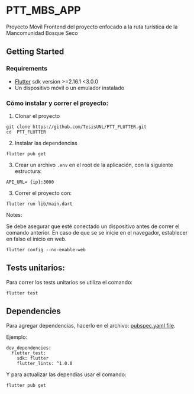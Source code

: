# PTT_MBS_APP

Proyecto Móvil Frontend del proyecto enfocado a la ruta turística de la Mancomunidad Bosque Seco

## Getting Started

### Requirements
- [Flutter](https://docs.flutter.dev/get-started/install) sdk version >=2.16.1 <3.0.0
- Un dispositivo móvil o un emulador instalado

### Cómo instalar y correr el proyecto:

1. Clonar el proyecto
```
git clone https://github.com/TesisUNL/PTT_FLUTTER.git
cd  PTT_FLUTTER
```

2. Instalar las dependencias
```
flutter pub get
```

3. Crear un archivo `.env` en el root de la aplicación, con la siguiente estructura:
```
API_URL= {ip}:3000
```

3. Correr el proyecto con: 
```
flutter run lib/main.dart
```

Notes:

Se debe asegurar que esté conectado un dispositivo antes de correr el comando anterior. En caso de que se se inicie en el navegador, establecer en falso el inicio en web.

```
flutter config --no-enable-web
```

## Tests unitarios:

Para correr los tests unitarios se utiliza el comando: 

```
flutter test
```

## Dependencies

Para agregar dependencias, hacerlo en el archivo: [pubspec.yaml file](pubspec.yaml). 

Ejemplo:

```
dev_dependencies:
  flutter_test:
    sdk: flutter
    flutter_lints: ^1.0.0
```

Y para actualizar las dependias usar el comando: 
```
flutter pub get
```

